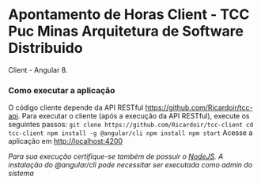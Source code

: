 # Apontamento de Horas Client - TCC Puc Minas Arquitetura de Software Distribuido #
Client - Angular 8.
### Como executar a aplicação
O código cliente depende da API RESTful https://github.com/Ricardoir/tcc-api.
Para executar o cliente (após a execução da API RESTful), execute os seguintes passos:
``
git clone https://github.com/Ricardoir/tcc-client
cd tcc-client
npm install -g @angular/cli
npm install
npm start
``
Acesse a aplicação em [http://localhost:4200](http://localhost:4200)

*Para sua execução certifique-se também de possuir o [NodeJS](http://nodejs.org).*
*A instalação do @angular/cli pode necessitar ser executada como admin do sistema*
